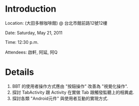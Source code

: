 # Introduction #

Location: (大田多稼咖啡館) @ 台北市館前路12號12樓

Date: Saturday, May 21, 2011

Time: 12:30 p.m.

Attendees: 啟軒, 阿延, 阿Q

# Details #

  1. BBT 的使用者操作方式應由 "按鈕操作" 改善為 "視覺化操作".
  1. 探討 TabActivity 跟 Activity 在實做 Tab 跟觸發監聽上的相異處.
  1. 探討各類 "Android元件" 與使用者互動的實現方式.